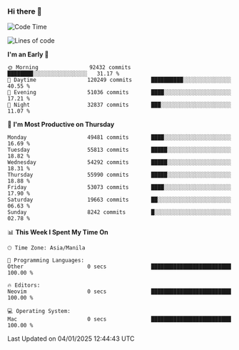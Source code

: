 ### Hi there 👋

<!--START_SECTION:waka-->
![Code Time](http://img.shields.io/badge/Code%20Time-5%2C764%20hrs%209%20mins-blue)

![Lines of code](https://img.shields.io/badge/From%20Hello%20World%20I%27ve%20Written-115.6%20million%20lines%20of%20code-blue)

**I'm an Early 🐤** 

```text
🌞 Morning                92432 commits       ████████░░░░░░░░░░░░░░░░░   31.17 % 
🌆 Daytime                120249 commits      ██████████░░░░░░░░░░░░░░░   40.55 % 
🌃 Evening                51036 commits       ████░░░░░░░░░░░░░░░░░░░░░   17.21 % 
🌙 Night                  32837 commits       ███░░░░░░░░░░░░░░░░░░░░░░   11.07 % 
```
📅 **I'm Most Productive on Thursday** 

```text
Monday                   49481 commits       ████░░░░░░░░░░░░░░░░░░░░░   16.69 % 
Tuesday                  55813 commits       █████░░░░░░░░░░░░░░░░░░░░   18.82 % 
Wednesday                54292 commits       █████░░░░░░░░░░░░░░░░░░░░   18.31 % 
Thursday                 55990 commits       █████░░░░░░░░░░░░░░░░░░░░   18.88 % 
Friday                   53073 commits       ████░░░░░░░░░░░░░░░░░░░░░   17.90 % 
Saturday                 19663 commits       ██░░░░░░░░░░░░░░░░░░░░░░░   06.63 % 
Sunday                   8242 commits        █░░░░░░░░░░░░░░░░░░░░░░░░   02.78 % 
```


📊 **This Week I Spent My Time On** 

```text
🕑︎ Time Zone: Asia/Manila

💬 Programming Languages: 
Other                    0 secs              █████████████████████████   100.00 % 

🔥 Editors: 
Neovim                   0 secs              █████████████████████████   100.00 % 

💻 Operating System: 
Mac                      0 secs              █████████████████████████   100.00 % 
```


 Last Updated on 04/01/2025 12:44:43 UTC
<!--END_SECTION:waka-->


<!--
**rad182/rad182** is a ✨ _special_ ✨ repository because its `README.md` (this file) appears on your GitHub profile.

Here are some ideas to get you started:

- 🔭 I’m currently working on ...
- 🌱 I’m currently learning ...
- 👯 I’m looking to collaborate on ...
- 🤔 I’m looking for help with ...
- 💬 Ask me about ...
- 📫 How to reach me: ...
- 😄 Pronouns: ...
- ⚡ Fun fact: ...
-->
